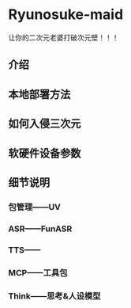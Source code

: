 # Ryunosuke-maid

让你的二次元老婆打破次元壁！！！

## 介绍

## 本地部署方法

## 如何入侵三次元

## 软硬件设备参数

## 细节说明

### 包管理——UV

### ASR——FunASR

### TTS——

### MCP——工具包

### Think——思考&人设模型
